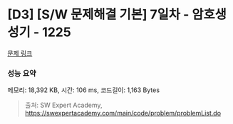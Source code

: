 # [D3] [S/W 문제해결 기본] 7일차 - 암호생성기 - 1225 

[문제 링크](https://swexpertacademy.com/main/code/problem/problemDetail.do?contestProbId=AV14uWl6AF0CFAYD) 

### 성능 요약

메모리: 18,392 KB, 시간: 106 ms, 코드길이: 1,163 Bytes



> 출처: SW Expert Academy, https://swexpertacademy.com/main/code/problem/problemList.do
